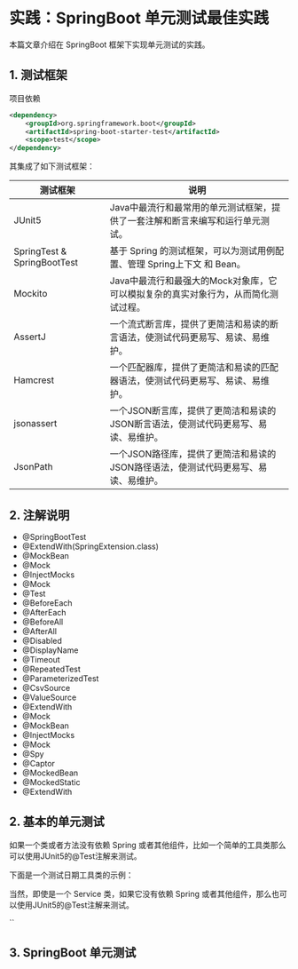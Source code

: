 # 实践：SpringBoot 单元测试最佳实践

本篇文章介绍在 SpringBoot 框架下实现单元测试的实践。



## 1. 测试框架

项目依赖

```xml
<dependency>
    <groupId>org.springframework.boot</groupId>
    <artifactId>spring-boot-starter-test</artifactId>
    <scope>test</scope>
</dependency>
```

其集成了如下测试框架：

| 测试框架 | 说明 |
| --- | --- |
| JUnit5 | Java中最流行和最常用的单元测试框架，提供了一套注解和断言来编写和运行单元测试。 |
| SpringTest & SpringBootTest | 基于 Spring 的测试框架，可以为测试用例配置、管理 Spring上下文 和 Bean。 |
| Mockito | Java中最流行和最强大的Mock对象库，它可以模拟复杂的真实对象行为，从而简化测试过程。 |
| AssertJ | 一个流式断言库，提供了更简洁和易读的断言语法，使测试代码更易写、易读、易维护。 |
| Hamcrest | 一个匹配器库，提供了更简洁和易读的匹配器语法，使测试代码更易写、易读、易维护。 |
| jsonassert | 一个JSON断言库，提供了更简洁和易读的JSON断言语法，使测试代码更易写、易读、易维护。 |
| JsonPath | 一个JSON路径库，提供了更简洁和易读的JSON路径语法，使测试代码更易写、易读、易维护。 |


## 2. 注解说明

- @SpringBootTest
- @ExtendWith(SpringExtension.class)
- @MockBean
- @Mock
- @InjectMocks
- @Mock
- @Test
- @BeforeEach
- @AfterEach
- @BeforeAll
- @AfterAll
- @Disabled
- @DisplayName
- @Timeout
- @RepeatedTest
- @ParameterizedTest
- @CsvSource
- @ValueSource 
- @ExtendWith
- @Mock
- @MockBean
- @InjectMocks
- @Mock
- @Spy
- @Captor
- @MockedBean
- @MockedStatic
- @ExtendWith


## 2. 基本的单元测试

如果一个类或者方法没有依赖 Spring 或者其他组件，比如一个简单的工具类那么可以使用JUnit5的@Test注解来测试。

下面是一个测试日期工具类的示例：


当然，即使是一个 Service 类，如果它没有依赖 Spring 或者其他组件，那么也可以使用JUnit5的@Test注解来测试。

``

## 3. SpringBoot 单元测试













